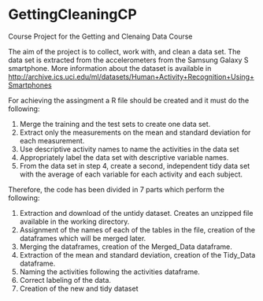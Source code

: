 # GettingCleaningCP
Course Project for the Getting and Clenaing Data Course


The aim of the project is to collect, work with, and clean a data set. The data set is extracted from the accelerometers from the Samsung Galaxy S smartphone. More information about the dataset is available in http://archive.ics.uci.edu/ml/datasets/Human+Activity+Recognition+Using+Smartphones

For achieving the assingment a R file should be created and it must do the following:
1) Merge the training and the test sets to create one data set.
2) Extract only the measurements on the mean and standard deviation for each measurement. 
3) Use descriptive activity names to name the activities in the data set
4) Appropriately label the data set with descriptive variable names. 
5) From the data set in step 4, create a second, independent tidy data set with the average of each variable for each activity and each subject.

Therefore, the code has been divided in 7 parts which perform the following:
1) Extraction and download of the untidy dataset. Creates an unzipped file available in the working directory.
2) Assignment of the names of each of the tables in the file, creation of the dataframes which will be merged later.
3) Merging the dataframes, creation of the Merged_Data dataframe.
4) Extraction of the mean and standard deviation, creation of the Tidy_Data dataframe.
5) Naming the activities following the activities dataframe.
6) Correct labeling of the data.
7) Creation of the new and tidy dataset
